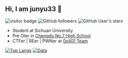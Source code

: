 ##  Hi, I am junyu33 👋

![visitor badge](https://visitor-badge.glitch.me/badge?page_id=junyu33.junyu33)
![GitHub followers](https://img.shields.io/github/followers/junyu33?style=social)   ![GitHub User's stars](https://img.shields.io/github/stars/junyu33?style=social)

- Student at Sichuan University
- Pre OIer in [Chengdu No.7 High School](http://www.cdqz.net)
- CTFer | REer | PWNer at [0x401 Team](https://0x401.com/)

[![Top Langs](https://github-readme-stats.vercel.app/api/top-langs/?username=junyu33&langs_count=6&layout=compact)](https://github.com/anuraghazra/github-readme-stats)
[![Data](https://github-readme-stats.vercel.app/api?username=junyu33)]()

<!---
junyu33/junyu33 is a ✨ special ✨ repository because its `README.md` (this file) appears on your GitHub profile.
You can click the Preview link to take a look at your changes.
--->
